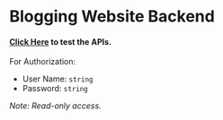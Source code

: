 # Blogging Website Backend

#### [Click Here](https://m2bxkj.deta.dev/docs) to test the APIs.


For Authorization:
- User Name: `string`
- Password: `string`

*Note: Read-only access.*
